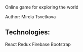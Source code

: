 Online game for exploring the world

Author: Mirela Tsvetkova

## Technologies:
React
Redux
Firebase
Bootstrap
